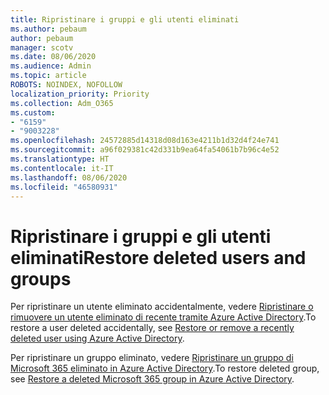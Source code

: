 ```yaml
---
title: Ripristinare i gruppi e gli utenti eliminati
ms.author: pebaum
author: pebaum
manager: scotv
ms.date: 08/06/2020
ms.audience: Admin
ms.topic: article
ROBOTS: NOINDEX, NOFOLLOW
localization_priority: Priority
ms.collection: Adm_O365
ms.custom:
- "6159"
- "9003228"
ms.openlocfilehash: 24572885d14318d08d163e4211b1d32d4f24e741
ms.sourcegitcommit: a96f029381c42d331b9ea64fa54061b7b96c4e52
ms.translationtype: HT
ms.contentlocale: it-IT
ms.lasthandoff: 08/06/2020
ms.locfileid: "46580931"
---
```

# <a name="restore-deleted-users-and-groups"></a><span data-ttu-id="1725b-102">Ripristinare i gruppi e gli utenti eliminati</span><span class="sxs-lookup"><span data-stu-id="1725b-102">Restore deleted users and groups</span></span>

<span data-ttu-id="1725b-103">Per ripristinare un utente eliminato accidentalmente, vedere [Ripristinare o rimuovere un utente eliminato di recente tramite Azure Active Directory](https://docs.microsoft.com/azure/active-directory/fundamentals/active-directory-users-restore?context=azure/active-directory/users-groups-roles/context/ugr-context).</span><span class="sxs-lookup"><span data-stu-id="1725b-103">To restore a user deleted accidentally, see [Restore or remove a recently deleted user using Azure Active Directory](https://docs.microsoft.com/azure/active-directory/fundamentals/active-directory-users-restore?context=azure/active-directory/users-groups-roles/context/ugr-context).</span></span>

<span data-ttu-id="1725b-104">Per ripristinare un gruppo eliminato, vedere [Ripristinare un gruppo di Microsoft 365 eliminato in Azure Active Directory](https://docs.microsoft.com/azure/active-directory/users-groups-roles/groups-restore-deleted).</span><span class="sxs-lookup"><span data-stu-id="1725b-104">To restore deleted group, see [Restore a deleted Microsoft 365 group in Azure Active Directory](https://docs.microsoft.com/azure/active-directory/users-groups-roles/groups-restore-deleted).</span></span>